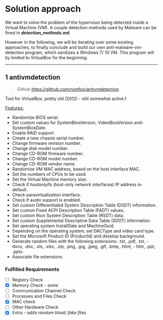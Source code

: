 # Solution approach

We want to solve the problem of the hypervisor being detected inside a Virtual Machine (VM).
A couple detection methods used by Malware can be fined in ***detection_methods.md***.

However in the following, we will be iterating over some existing approaches, to finally conclude and build our own anti-malware-vm-detection program, which sanitizes a Windows 7/ 10 VM.
This program will by limited to VirtualBox for the beginning.

---

## 1 antivmdetection

> Github https://github.com/nsmfoo/antivmdetection

Tool for VirtualBox, pretty old (2012) - still somewhat active.1

[Features:](https://pentestit.com/antivmdetection-thwart-vm-detection/)

- Randomize BIOS serial.
- Set custom values for SystemBiosVersion, VideoBiosVersion and- SystemBiosDate.
- Enable RAID support.
- Create a new chassis serial number.
- Change firmware revision number.
- Change disk model number.
- Change CD-ROM firmware number.
- Change CD-ROM model number.
- Change CD-ROM vendor name.
- Randomize VM MAC address, based on the host interface MAC.
- Set the numbers of CPUs to be used.
- Set the Virtual Machine memory size.
- Check if hostonlyifs (host-only network interfaces) IP address is- default.
- Check paravirtualization interface.
- Check if audio support is enabled.
- Set custom Differentiated System Description Table (DSDT) information.
- Set custom Fixed ACPI Description Table (FADT) values.
- Set custom Root System Description Table (RSDT) data.
- Set custom Supplemental Descriptive Data Table (SDDT) information.
- Set operating system InstallDate and MachineGuid.
- Depending on the operating system, set DACType and video card type.
- Set the Microsoft Product ID (ProductId) and desktop background.
- Generate random files with the following extensions: .txt, .pdf, .txt, - docx, .doc, .xls, .xlsx, .zip, .png, .jpg, .jpeg, .gif, .bmp, .html, - htm, .ppt, .pptx.
- Associate file extensions.

### **Fulfilled Requirements**

- [ ] Registry Check
- [x] Memory Check - *some*
- [ ] Communication Channel Check
- [ ] Processes and Files Check
- [x] MAC check
- [ ] Other Hardware Check
- [x] Extra - *adds random bloat/ fake files*
